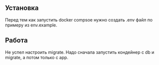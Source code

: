 ## Установка
Перед тем как запустить docker compsoe нужно создать .env файл по примеру из env.example.
## Работа
Не успел настроить migrate. Надо сначала запустить кондейнер с db и migrate, а потом только с app.

